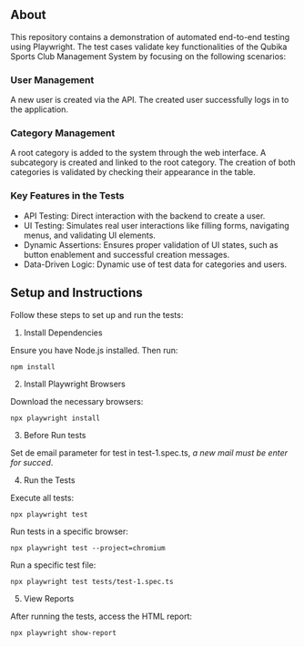 ## About
This repository contains a demonstration of automated end-to-end testing using Playwright. 
The test cases validate key functionalities of the Qubika Sports Club Management System by focusing on the following scenarios:

### User Management

A new user is created via the API.
The created user successfully logs in to the application.

### Category Management

A root category is added to the system through the web interface.
A subcategory is created and linked to the root category.
The creation of both categories is validated by checking their appearance in the table.

###  Key Features in the Tests
- API Testing: Direct interaction with the backend to create a user.
- UI Testing: Simulates real user interactions like filling forms, navigating menus, and validating UI elements.
- Dynamic Assertions: Ensures proper validation of UI states, such as button enablement and successful creation messages.
- Data-Driven Logic: Dynamic use of test data for categories and users.

##  Setup and Instructions

Follow these steps to set up and run the tests:

1. Install Dependencies

Ensure you have Node.js installed. Then run:

`npm install`

2. Install Playwright Browsers

Download the necessary browsers:

`npx playwright install`

3. Before Run tests

Set de email parameter for test in test-1.spec.ts, *a new mail must be enter for succed*.

4. Run the Tests

Execute all tests:

`npx playwright test`

Run tests in a specific browser:

`npx playwright test --project=chromium`

Run a specific test file:

`npx playwright test tests/test-1.spec.ts`

5. View Reports

After running the tests, access the HTML report:

`npx playwright show-report`